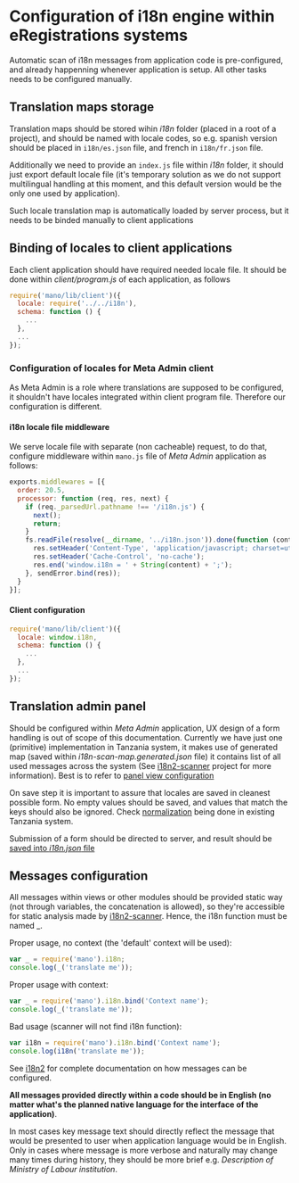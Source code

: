 # Configuration of i18n engine within eRegistrations systems

Automatic scan of i18n messages from application code is pre-configured, and already happenning whenever application is setup. All other tasks needs to be configured manually.

## Translation maps storage

Translation maps should be stored wihin _i18n_ folder (placed in a root of a project), and should be named with locale codes, so e.g. spanish version should be placed in `i18n/es.json` file, and french in `i18n/fr.json` file.

Additionally we need to provide an `index.js` file within _i18n_ folder, it should just export default locale file (it's temporary solution as we do not support multilingual handling at this moment, and this default version would be the only one used by application).

Such locale translation map is automatically loaded by server process, but it needs to be binded manually to client applications

## Binding of locales to client applications

Each client application should have required needed locale file. It should be done within _client/program.js_ of each application, as follows

```javascript
require('mano/lib/client')({
  locale: require('../../i18n'),
  schema: function () {
    ...
  },
  ...
});
```

### Configuration of locales for Meta Admin client

As Meta Admin is a role where translations are supposed to be configured, it shouldn't have locales integrated within client program file. Therefore our configuration is different.

#### i18n locale file middleware

We serve locale file with separate (non cacheable) request, to do that, configure middleware within `mano.js` file of _Meta Admin_ application as follows:

```javascript
exports.middlewares = [{
  order: 20.5,
  processor: function (req, res, next) {
    if (req._parsedUrl.pathname !== '/i18n.js') {
      next();
      return;
    }
    fs.readFile(resolve(__dirname, '../i18n.json')).done(function (content) {
      res.setHeader('Content-Type', 'application/javascript; charset=utf-8');
      res.setHeader('Cache-Control', 'no-cache');
      res.end('window.i18n = ' + String(content) + ';');
    }, sendError.bind(res));
  }
}];
```

#### Client configuration

```javascript
require('mano/lib/client')({
  locale: window.i18n,
  schema: function () {
    ...
  },
  ...
});
```

## Translation admin panel

Should be configured within _Meta Admin_ application, UX design of a form handling is out of scope of this documentation. Currently we have just one (primitive) implementation in Tanzania system, it makes use of generated map (saved within _i18n-scan-map.generated.json_ file) it contains list of all used messages across the system (See [i18n2-scanner](https://github.com/kamsi/i18n2-scanner/) project for more information). Best is to refer to [panel view configuration](https://github.com/egovernment/eregistrations-tanzania/blob/master/view/schema-admin/i18n.js)

On save step it is important to assure that locales are saved in cleanest possible form. No empty values should be saved, and values that match the keys should also be ignored. Check [normalization](https://github.com/egovernment/eregistrations-tanzania/blob/master/schema-admin/controller/save-translations.js#L10-L36) being done in existing Tanzania system.

Submission of a form should be directed to server, and result should be [saved into _i18n.json_ file](https://github.com/egovernment/eregistrations-salvador)

## Messages configuration

All messages within views or other modules should be provided static way (not through variables, the concatenation is allowed), so they're accessible for static analysis made by [i18n2-scanner](https://github.com/kamsi/i18n2-scanner/). Hence, the i18n function must be named _.

Proper usage, no context (the 'default' context will be used):
```javascript
var _ = require('mano').i18n;
console.log(_('translate me'));
```
Proper usage with context:
```javascript
var _ = require('mano').i18n.bind('Context name');
console.log(_('translate me'));
```
Bad usage (scanner will not find i18n function):
```javascript
var i18n = require('mano').i18n.bind('Context name');
console.log(i18n('translate me'));
```

See [i18n2](https://github.com/medikoo/i18n2) for complete documentation on how messages can be configured.

__All messages provided directly within a code should be in English (no matter what's the planned native language for the interface of the application)__.

In most cases key message text should directly reflect the message that would be presented to user when application language would be in English. Only in cases where message is more verbose and naturally may change many times during history, they should be more brief e.g. _Description of Ministry of Labour institution_.
